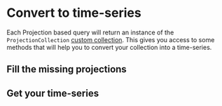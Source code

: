 # Convert to time-series

Each Projection based query will return an instance of the `ProjectionCollection` [custom collection](https://laravel.com/docs/8.x/eloquent-collections#custom-collections).
This gives you access to some methods that will help you to convert your collection into a time-series.

## Fill the missing projections

## Get your time-series